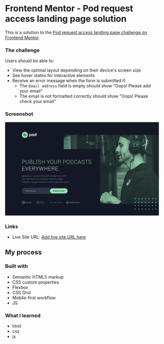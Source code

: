 # Frontend Mentor - Pod request access landing page solution

This is a solution to the [Pod request access landing page challenge on Frontend Mentor](https://www.frontendmentor.io/challenges/pod-request-access-landing-page-eyTmdkLSG).

### The challenge

Users should be able to:

- View the optimal layout depending on their device's screen size
- See hover states for interactive elements
- Receive an error message when the form is submitted if:
  - The `Email address` field is empty should show "Oops! Please add your email"
  - The email is not formatted correctly should show "Oops! Please check your email"

### Screenshot

![](./starter-code/screenshot.png)

### Links

- Live Site URL: [Add live site URL here](http://127.0.0.1:5500/starter-code/index.html)

## My process

### Built with

- Semantic HTML5 markup
- CSS custom properties
- Flexbox
- CSS Grid
- Mobile-first workflow
- JS

### What I learned

- html
- css
- js
